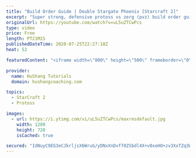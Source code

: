```yaml
---
title: "Build Order Guide | Double Stargate Phoenix [Starcraft 2]"
excerpt: "Super strong, defensive protoss vs zerg (pvz) build order guide. This opening is going to give you incredible map control over zerg in the mid-game, letting you scout exactly what is coming your way and making it easy to feel in control of the game. This build also completely owns mutalisk transitions"
originalUrl: https://youtube.com/watch?v=uL5uZTCwPcs
type: video
price: Free
length: PT21M1S
publishedDateTime: 2020-07-25T22:27:18Z
heat: 52

featuredContent: "<iframe width=\"800\" height=\"500\" frameborder=\"0\" src=\"https://www.youtube.com/embed/uL5uZTCwPcs\" allow=\"accelerometer; autoplay; encrypted-media; gyroscope; picture-in-picture\" allowfullscreen></iframe>"

provider:
  name: HuShang Tutorials
  domain: hushangcoaching.com

topics:
  - StarCraft 2
  - Protoss

images:
  - url: https://i.ytimg.com/vi/uL5uZTCwPcs/maxresdefault.jpg
    width: 1280
    height: 720
    isCached: true

secured: "IdNuyC9EG3eCJkrljsX6WruG/yDNxXnDvff0ZSbdl4X+v0xoHO+zv3XxTZq3WYbqndVGqUeabq7rpmLmbq8B+Hu/6DvbMB/AhpdjIUQ3lYwnzJ5wWgZVLV3ryEyg49h6bf/PsK7MKHkGTjyuMkkZvxzVwRXi+Q/JehdPCu4OxFg9eo+bAbA7uFa3YvGVld6KH/jZONap9p8m+eAf53iy15DHEQjQ1xe0PXNatsJnMA3Hebp1lRVm2DqAPy8O3Ps5RILkwWhJZ6mAmeFZjJyPhX8NXF1KqDtzWnmuuNJHPBy5UJgS4v0uZqsTF1zqtz7kesDGL+5ILft0iO28TfajKZKEIQUaUV1dEoMHdReZaHcVhU1mh1zjQo7XXEdjzOUi2tzIZxIiJ3NtNK92vI5OLttZJzgDfwm/cBH0Ry9yim0=;wsiQH1kVGxJnFg0VTcCInQ=="
---
```


